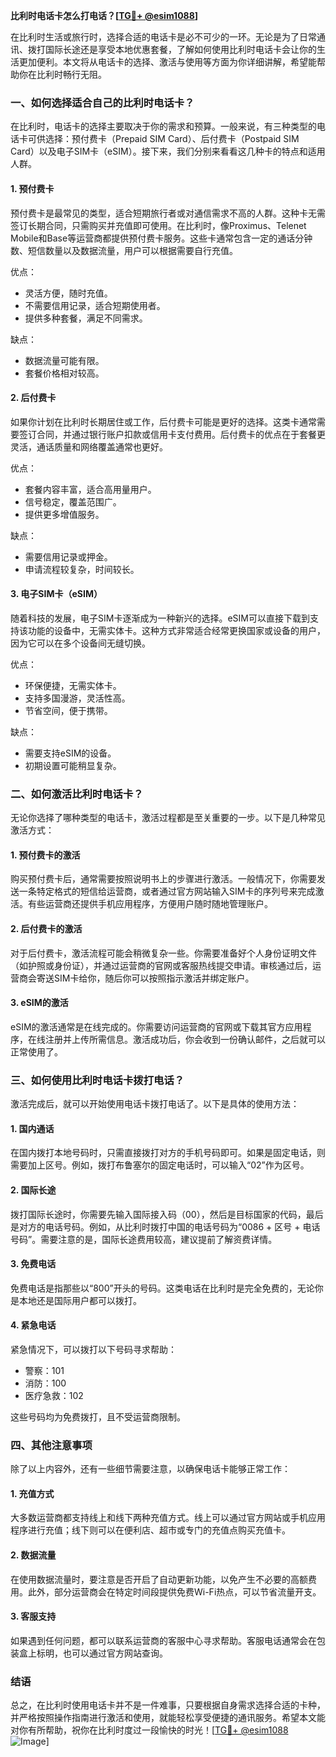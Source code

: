 **比利时电话卡怎么打电话？[[TG💪+ @esim1088](https://t.me/s/esim1088)]**

在比利时生活或旅行时，选择合适的电话卡是必不可少的一环。无论是为了日常通讯、拨打国际长途还是享受本地优惠套餐，了解如何使用比利时电话卡会让你的生活更加便利。本文将从电话卡的选择、激活与使用等方面为你详细讲解，希望能帮助你在比利时畅行无阻。

### 一、如何选择适合自己的比利时电话卡？

在比利时，电话卡的选择主要取决于你的需求和预算。一般来说，有三种类型的电话卡可供选择：预付费卡（Prepaid SIM Card）、后付费卡（Postpaid SIM Card）以及电子SIM卡（eSIM）。接下来，我们分别来看看这几种卡的特点和适用人群。

#### 1. 预付费卡

预付费卡是最常见的类型，适合短期旅行者或对通信需求不高的人群。这种卡无需签订长期合同，只需购买并充值即可使用。在比利时，像Proximus、Telenet Mobile和Base等运营商都提供预付费卡服务。这些卡通常包含一定的通话分钟数、短信数量以及数据流量，用户可以根据需要自行充值。

优点：
- 灵活方便，随时充值。
- 不需要信用记录，适合短期使用者。
- 提供多种套餐，满足不同需求。

缺点：
- 数据流量可能有限。
- 套餐价格相对较高。

#### 2. 后付费卡

如果你计划在比利时长期居住或工作，后付费卡可能是更好的选择。这类卡通常需要签订合同，并通过银行账户扣款或信用卡支付费用。后付费卡的优点在于套餐更灵活，通话质量和网络覆盖通常也更好。

优点：
- 套餐内容丰富，适合高用量用户。
- 信号稳定，覆盖范围广。
- 提供更多增值服务。

缺点：
- 需要信用记录或押金。
- 申请流程较复杂，时间较长。

#### 3. 电子SIM卡（eSIM）

随着科技的发展，电子SIM卡逐渐成为一种新兴的选择。eSIM可以直接下载到支持该功能的设备中，无需实体卡。这种方式非常适合经常更换国家或设备的用户，因为它可以在多个设备间无缝切换。

优点：
- 环保便捷，无需实体卡。
- 支持多国漫游，灵活性高。
- 节省空间，便于携带。

缺点：
- 需要支持eSIM的设备。
- 初期设置可能稍显复杂。

### 二、如何激活比利时电话卡？

无论你选择了哪种类型的电话卡，激活过程都是至关重要的一步。以下是几种常见激活方式：

#### 1. 预付费卡的激活

购买预付费卡后，通常需要按照说明书上的步骤进行激活。一般情况下，你需要发送一条特定格式的短信给运营商，或者通过官方网站输入SIM卡的序列号来完成激活。有些运营商还提供手机应用程序，方便用户随时随地管理账户。

#### 2. 后付费卡的激活

对于后付费卡，激活流程可能会稍微复杂一些。你需要准备好个人身份证明文件（如护照或身份证），并通过运营商的官网或客服热线提交申请。审核通过后，运营商会寄送SIM卡给你，随后你可以按照指示激活并绑定账户。

#### 3. eSIM的激活

eSIM的激活通常是在线完成的。你需要访问运营商的官网或下载其官方应用程序，在线注册并上传所需信息。激活成功后，你会收到一份确认邮件，之后就可以正常使用了。

### 三、如何使用比利时电话卡拨打电话？

激活完成后，就可以开始使用电话卡拨打电话了。以下是具体的使用方法：

#### 1. 国内通话

在国内拨打本地号码时，只需直接拨打对方的手机号码即可。如果是固定电话，则需要加上区号。例如，拨打布鲁塞尔的固定电话时，可以输入“02”作为区号。

#### 2. 国际长途

拨打国际长途时，你需要先输入国际接入码（00），然后是目标国家的代码，最后是对方的电话号码。例如，从比利时拨打中国的电话号码为“0086 + 区号 + 电话号码”。需要注意的是，国际长途费用较高，建议提前了解资费详情。

#### 3. 免费电话

免费电话是指那些以“800”开头的号码。这类电话在比利时是完全免费的，无论你是本地还是国际用户都可以拨打。

#### 4. 紧急电话

紧急情况下，可以拨打以下号码寻求帮助：
- 警察：101
- 消防：100
- 医疗急救：102

这些号码均为免费拨打，且不受运营商限制。

### 四、其他注意事项

除了以上内容外，还有一些细节需要注意，以确保电话卡能够正常工作：

#### 1. 充值方式

大多数运营商都支持线上和线下两种充值方式。线上可以通过官方网站或手机应用程序进行充值；线下则可以在便利店、超市或专门的充值点购买充值卡。

#### 2. 数据流量

在使用数据流量时，要注意是否开启了自动更新功能，以免产生不必要的高额费用。此外，部分运营商会在特定时间段提供免费Wi-Fi热点，可以节省流量开支。

#### 3. 客服支持

如果遇到任何问题，都可以联系运营商的客服中心寻求帮助。客服电话通常会在包装盒上标明，也可以通过官方网站查询。

### 结语

总之，在比利时使用电话卡并不是一件难事，只要根据自身需求选择合适的卡种，并严格按照操作指南进行激活和使用，就能轻松享受便捷的通讯服务。希望本文能对你有所帮助，祝你在比利时度过一段愉快的时光！[[TG💪+ @esim1088](https://t.me/s/esim1088) ![Image](https://i.postimg.cc/4NQfJmqS/Snipaste-2025-05-13-00-14-12.png)]